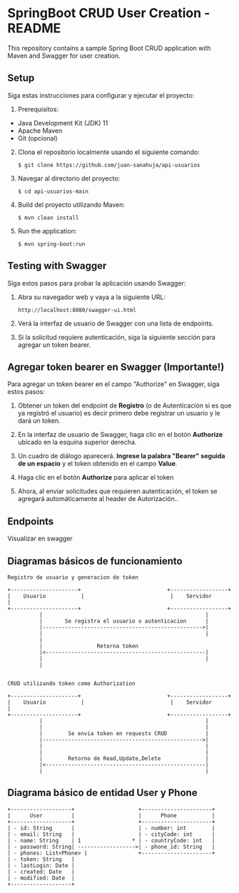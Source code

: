 # SpringBoot CRUD User Creation - README

This repository contains a sample Spring Boot CRUD application with Maven and Swagger for user creation.

## Setup

Siga estas instrucciones para configurar y ejecutar el proyecto:

1. Prerequisitos:
  - Java Development Kit (JDK) 11
  - Apache Maven
  - Git (opcional)

2. Clona el repositorio localmente usando el siguiente comando:
   ```
   $ git clone https://github.com/juan-sanahuja/api-usuarios
   ```

3. Navegar al directorio del proyecto:
   ```
   $ cd api-usuarios-main
   ```

4. Build del proyecto utilizando Maven:
   ```
   $ mvn clean install
   ```

5. Run the application:
   ```
   $ mvn spring-boot:run
   ```

## Testing with Swagger

   Siga estos pasos para probar la aplicación usando Swagger:

1. Abra su navegador web y vaya a la siguiente URL:
   ```
   http://localhost:8080/swagger-ui.html
   ```
   
2. Verá la interfaz de usuario de Swagger con una lista de endpoints.

3. Si la solicitud requiere autenticación, siga la siguiente sección para agregar un token bearer.

## Agregar token bearer en Swagger (Importante!)

Para agregar un token bearer en el campo "Authorize" en Swagger, siga estos pasos:

1. Obtener un token del endpoint de **Registro** (o de Autenticación si es que ya registró el usuario) es decir primero debe registrar un usuario y le dará un token.

2. En la interfaz de usuario de Swagger, haga clic en el botón **Authorize** ubicado en la esquina superior derecha.

3. Un cuadro de diálogo aparecerá. **Ingrese la palabra "Bearer" seguida de un espacio** y el token obtenido en el campo **Value**.

4. Haga clic en el botón **Authorize** para aplicar el token

5. Ahora, al enviar solicitudes que requieren autenticación, el token se agregará automáticamente al header de Autorización..

## Endpoints

Visualizar en swagger

## Diagramas básicos de funcionamiento

```
Registro de usuario y generacion de token

+---------------------+                           +------------------+
|    Usuario           |                           |    Servidor       |
+---------------------+                           +------------------+
          |                                                   |
          |       Se registra el usuario o autenticacion      |
          |-------------------------------------------------->|
          |                                                   |
          |                                                 
          |                 Retorna token
          |<--------------------------------------------------|
          |                                                   |
          |                               
                              
                                         
CRUD utilizando token como Authorization
                 
+---------------------+                           +------------------+
|    Usuario           |                           |    Servidor       |
+---------------------+                           +------------------+
          |                                                   |
          |                                                   | 
          |        Se envia token en requests CRUD            | 
          |-------------------------------------------------->|
          |                                                   |
          |                                                   |
          |        Retorno de Read,Update,Delete              |
          |<--------------------------------------------------|
          |                                                   |
```

## Diagrama básico de entidad User y Phone

```
+-------------------+                    +----------------------+
|      User         |                    |      Phone           |
+-------------------+                    +----------------------+
| - id: String      |                    | - number: int        |
| - email: String   |                    | - cityCode: int      |
| - name: String    | 1                * | - countryCode: int   |
| - password: String| ------------------>| - phone_id: String   |
| - phones: List<Phone> |                +----------------------+
| - token: String   |
| - lastLogin: Date |
| - created: Date   |
| - modified: Date  |
+-------------------+
```
